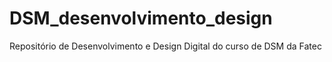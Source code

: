 # DSM_desenvolvimento_design
Repositório de Desenvolvimento e Design Digital do curso de DSM da Fatec
